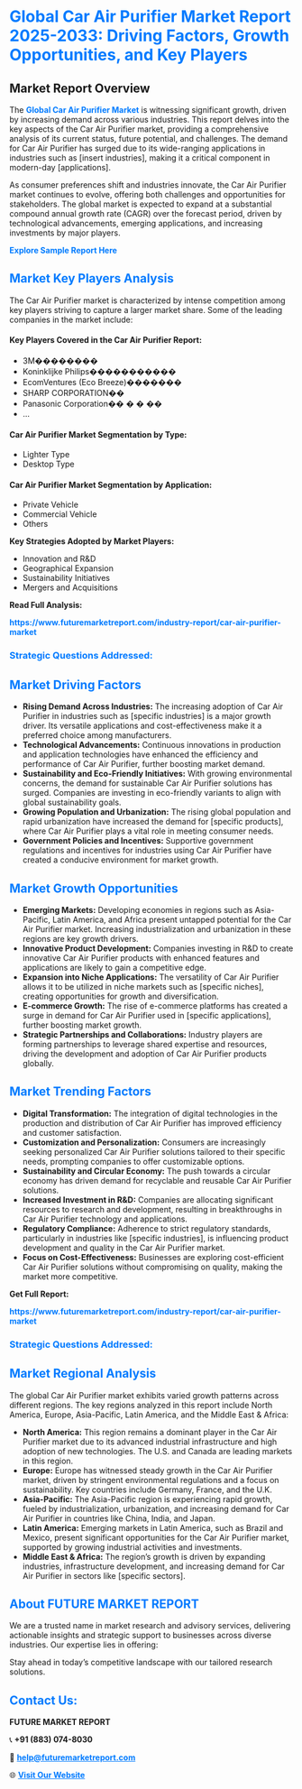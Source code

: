 <h1 style="color: #007BFF;">Global Car Air Purifier Market Report 2025-2033: Driving Factors, Growth Opportunities, and Key Players</h1>

<section id="overview">
<h2>Market Report Overview</h2>
<p>The <a href="https://www.futuremarketreport.com/industry-report/car-air-purifier-market" style="color: #007BFF; text-decoration: none;"><strong>Global Car Air Purifier Market</strong></a> is witnessing significant growth, driven by increasing demand across various industries. This report delves into the key aspects of the Car Air Purifier market, providing a comprehensive analysis of its current status, future potential, and challenges. The demand for Car Air Purifier has surged due to its wide-ranging applications in industries such as [insert industries], making it a critical component in modern-day [applications].</p>
<p>As consumer preferences shift and industries innovate, the Car Air Purifier market continues to evolve, offering both challenges and opportunities for stakeholders. The global market is expected to expand at a substantial compound annual growth rate (CAGR) over the forecast period, driven by technological advancements, emerging applications, and increasing investments by major players.</p>
</section>

<section id="overview">
<p><a href="https://www.futuremarketreport.com/request-sample/reportId=64085" style="color: #007BFF; text-decoration: none;"><strong>Explore Sample Report Here</strong></a></p>
</section>

<section id="key-players">
<h2 style="color: #007BFF;">Market Key Players Analysis</h2>
<p>The Car Air Purifier market is characterized by intense competition among key players striving to capture a larger market share. Some of the leading companies in the market include:</p>
<h4>Key Players Covered in the Car Air Purifier Report:</h4>
<ul><li>3M��������</li><li>Koninklijke Philips�����������</li><li>EcomVentures (Eco Breeze)�������</li><li>SHARP CORPORATION��</li><li>Panasonic Corporation�� � � ��</li><li>...</li></ul>
<h4>Car Air Purifier Market Segmentation by Type:</h4>
<ul><li>Lighter Type</li><li>Desktop Type</li></ul>

<h4>Car Air Purifier Market Segmentation by Application:</h4>
<ul><li>Private Vehicle</li><li>Commercial Vehicle</li><li>Others</li></ul>
<p><strong>Key Strategies Adopted by Market Players:</strong></p>
<ul>
<li>Innovation and R&D</li>
<li>Geographical Expansion</li>
<li>Sustainability Initiatives</li>
<li>Mergers and Acquisitions</li>
</ul>
</section>

<section>
<p><strong>Read Full Analysis: </strong></p><a href="https://www.futuremarketreport.com/industry-report/car-air-purifier-market" style="color: #007BFF; text-decoration: none;"><strong>https://www.futuremarketreport.com/industry-report/car-air-purifier-market</strong></a>
<h3 style="color: #007BFF;">Strategic Questions Addressed:</h3>
</section>

<section id="driving-factors">
<h2 style="color: #007BFF;">Market Driving Factors</h2>
<ul>
<li><strong>Rising Demand Across Industries:</strong> The increasing adoption of Car Air Purifier in industries such as [specific industries] is a major growth driver. Its versatile applications and cost-effectiveness make it a preferred choice among manufacturers.</li>
<li><strong>Technological Advancements:</strong> Continuous innovations in production and application technologies have enhanced the efficiency and performance of Car Air Purifier, further boosting market demand.</li>
<li><strong>Sustainability and Eco-Friendly Initiatives:</strong> With growing environmental concerns, the demand for sustainable Car Air Purifier solutions has surged. Companies are investing in eco-friendly variants to align with global sustainability goals.</li>
<li><strong>Growing Population and Urbanization:</strong> The rising global population and rapid urbanization have increased the demand for [specific products], where Car Air Purifier plays a vital role in meeting consumer needs.</li>
<li><strong>Government Policies and Incentives:</strong> Supportive government regulations and incentives for industries using Car Air Purifier have created a conducive environment for market growth.</li>
</ul>
</section>

<section id="growth-opportunities">
<h2 style="color: #007BFF;">Market Growth Opportunities</h2>
<ul>
<li><strong>Emerging Markets:</strong> Developing economies in regions such as Asia-Pacific, Latin America, and Africa present untapped potential for the Car Air Purifier market. Increasing industrialization and urbanization in these regions are key growth drivers.</li>
<li><strong>Innovative Product Development:</strong> Companies investing in R&D to create innovative Car Air Purifier products with enhanced features and applications are likely to gain a competitive edge.</li>
<li><strong>Expansion into Niche Applications:</strong> The versatility of Car Air Purifier allows it to be utilized in niche markets such as [specific niches], creating opportunities for growth and diversification.</li>
<li><strong>E-commerce Growth:</strong> The rise of e-commerce platforms has created a surge in demand for Car Air Purifier used in [specific applications], further boosting market growth.</li>
<li><strong>Strategic Partnerships and Collaborations:</strong> Industry players are forming partnerships to leverage shared expertise and resources, driving the development and adoption of Car Air Purifier products globally.</li>
</ul>
</section>

<section id="trending-factors">
<h2 style="color: #007BFF;">Market Trending Factors</h2>
<ul>
<li><strong>Digital Transformation:</strong> The integration of digital technologies in the production and distribution of Car Air Purifier has improved efficiency and customer satisfaction.</li>
<li><strong>Customization and Personalization:</strong> Consumers are increasingly seeking personalized Car Air Purifier solutions tailored to their specific needs, prompting companies to offer customizable options.</li>
<li><strong>Sustainability and Circular Economy:</strong> The push towards a circular economy has driven demand for recyclable and reusable Car Air Purifier solutions.</li>
<li><strong>Increased Investment in R&D:</strong> Companies are allocating significant resources to research and development, resulting in breakthroughs in Car Air Purifier technology and applications.</li>
<li><strong>Regulatory Compliance:</strong> Adherence to strict regulatory standards, particularly in industries like [specific industries], is influencing product development and quality in the Car Air Purifier market.</li>
<li><strong>Focus on Cost-Effectiveness:</strong> Businesses are exploring cost-efficient Car Air Purifier solutions without compromising on quality, making the market more competitive.</li>
</ul>
</section>

<section>
<p><strong>Get Full Report: </strong></p><a href="https://www.futuremarketreport.com/industry-report/car-air-purifier-market" style="color: #007BFF; text-decoration: none;"><strong>https://www.futuremarketreport.com/industry-report/car-air-purifier-market</strong></a>
<h3 style="color: #007BFF;">Strategic Questions Addressed:</h3>
</section>


<section id="regional-analysis">
<h2 style="color: #007BFF;">Market Regional Analysis</h2>
<p>The global Car Air Purifier market exhibits varied growth patterns across different regions. The key regions analyzed in this report include North America, Europe, Asia-Pacific, Latin America, and the Middle East & Africa:</p>
<ul>
<li><strong>North America:</strong> This region remains a dominant player in the Car Air Purifier market due to its advanced industrial infrastructure and high adoption of new technologies. The U.S. and Canada are leading markets in this region.</li>
<li><strong>Europe:</strong> Europe has witnessed steady growth in the Car Air Purifier market, driven by stringent environmental regulations and a focus on sustainability. Key countries include Germany, France, and the U.K.</li>
<li><strong>Asia-Pacific:</strong> The Asia-Pacific region is experiencing rapid growth, fueled by industrialization, urbanization, and increasing demand for Car Air Purifier in countries like China, India, and Japan.</li>
<li><strong>Latin America:</strong> Emerging markets in Latin America, such as Brazil and Mexico, present significant opportunities for the Car Air Purifier market, supported by growing industrial activities and investments.</li>
<li><strong>Middle East & Africa:</strong> The region’s growth is driven by expanding industries, infrastructure development, and increasing demand for Car Air Purifier in sectors like [specific sectors].</li>
</ul>
</section>

<footer>
<h2 style="color: #007BFF;">About FUTURE MARKET REPORT</h2>
<p>We are a trusted name in market research and advisory services, delivering actionable insights and strategic support to businesses across diverse industries. Our expertise lies in offering:</p>

<p>Stay ahead in today’s competitive landscape with our tailored research solutions.</p>

<h2 style="color: #007BFF;">Contact Us:</h2>
<p><strong>FUTURE MARKET REPORT</strong></p>
<p>📞 <strong>+91 (883) 074-8030</strong></p>
<p>📧 <strong><a href="mailto:help@futuremarketreport.com" style="color: #007BFF;">help@futuremarketreport.com</a></strong></p>
<p>🌐 <strong><a href="https://www.futuremarketreport.com/" style="color: #007BFF;">Visit Our Website</a></strong></p>
</footer>